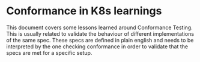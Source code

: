 # Conformance in K8s learnings

This document covers some lessons learned around Conformance Testing. This is usually related to validate the behaviour of different implementations of the same spec. 
These specs are defined in plain english and needs to be interpreted by the one checking conformance in order to validate that the specs are met for a specific setup. 

